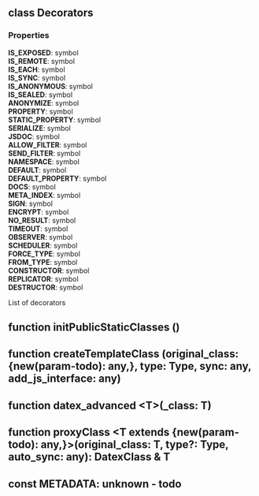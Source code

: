 ## class **Decorators**
### Properties
**IS_EXPOSED**: symbol<br>
**IS_REMOTE**: symbol<br>
**IS_EACH**: symbol<br>
**IS_SYNC**: symbol<br>
**IS_ANONYMOUS**: symbol<br>
**IS_SEALED**: symbol<br>
**ANONYMIZE**: symbol<br>
**PROPERTY**: symbol<br>
**STATIC_PROPERTY**: symbol<br>
**SERIALIZE**: symbol<br>
**JSDOC**: symbol<br>
**ALLOW_FILTER**: symbol<br>
**SEND_FILTER**: symbol<br>
**NAMESPACE**: symbol<br>
**DEFAULT**: symbol<br>
**DEFAULT_PROPERTY**: symbol<br>
**DOCS**: symbol<br>
**META_INDEX**: symbol<br>
**SIGN**: symbol<br>
**ENCRYPT**: symbol<br>
**NO_RESULT**: symbol<br>
**TIMEOUT**: symbol<br>
**OBSERVER**: symbol<br>
**SCHEDULER**: symbol<br>
**FORCE_TYPE**: symbol<br>
**FROM_TYPE**: symbol<br>
**CONSTRUCTOR**: symbol<br>
**REPLICATOR**: symbol<br>
**DESTRUCTOR**: symbol<br>

List of decorators
   

## function **initPublicStaticClasses** ()



## function **createTemplateClass** (original_class: {new(param-todo): any,}, type: Type, sync: any, add_js_interface: any)



## function **datex_advanced** \<T>(_class: T)



## function **proxyClass** \<T extends {new(param-todo): any,}>(original_class: T, type?: Type, auto_sync: any): DatexClass & T



## const **METADATA**: unknown - todo

